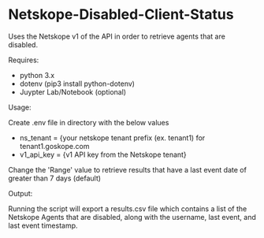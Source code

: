 # Netskope-Disabled-Client-Status

Uses the Netskope v1 of the API in order to retrieve agents that are disabled. 

Requires:
- python 3.x
- dotenv (pip3 install python-dotenv)
- Juypter Lab/Notebook (optional) 

Usage:

Create .env file in directory with the below values
- ns_tenant = {your netskope tenant prefix (ex. tenant1) for tenant1.goskope.com
- v1_api_key = {v1 API key from the Netskope tenant}

Change the 'Range' value to retrieve results that have a last event date of greater than 7 days (default)


Output: 

Running the script will export a results.csv file which contains a list of the Netskope Agents that are disabled, along with the username, last event, and last event timestamp.
